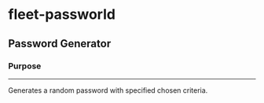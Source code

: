 # fleet-passworld

## Password Generator

### Purpose

---

Generates a random password with specified chosen criteria.
